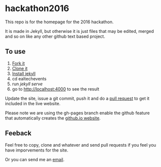 hackathon2016
==============

This repo is for the homepage for the 2016 hackathon.

It is made in Jekyll, but otherwise it is just files that may be edited, merged and so on like any other github text based project.


To use
-----------

1. [Fork it](https://help.github.com/articles/fork-a-repo/)
2. [Clone it](https://git-scm.com/docs/git-clone)
3. [Install jekyll](https://jekyllrb.com/docs/installation/)
4. cd ealtechevents
5. run *jekyll serve*
6. go to [http://localhost:4000](http://localhost:4000) to see the result

Update the site, issue a git commit, push it and do a [pull request](https://help.github.com/articles/using-pull-requests/) to get it included in the live website.

Please note we are using the gh-pages branch enable the github feature that automatically creates the [github.io website](http://moozer.github.io/hackerthon2016).

Feeback
----------

Feel free to copy, clone and whatever and send pull requests if you feel you have imporvements for the site.

Or you can send me an [email](mailto:bigmoozer@gmail.com).
